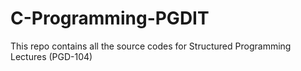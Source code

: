 # C-Programming-PGDIT
This repo contains all the source codes for Structured Programming Lectures (PGD-104)
